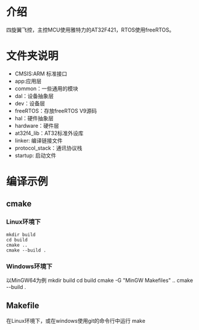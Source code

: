 # 介绍
四旋翼飞控，主控MCU使用雅特力的AT32F421，RTOS使用freeRTOS。

# 文件夹说明
- CMSIS:ARM 标准接口
- app:应用层
- common：一些通用的模块
- dal：设备抽象层
- dev：设备层
- freeRTOS：存放freeRTOS V9源码
- hal：硬件抽象层
- hardware：硬件层
- at32f4_lib：AT32标准外设库
- linker: 编译链接文件
- protocol_stack：通讯协议栈
- startup: 启动文件


# 编译示例
## cmake
### Linux环境下
    mkdir build
    cd build
    cmake ..
    cmake --build .
### Windows环境下
以MinGW64为例
    mkdir build
    cd build
    cmake -G "MinGW Makefiles" ..
    cmake --build .
## Makefile
在Linux环境下，或在windows使用git的命令行中运行
    make











